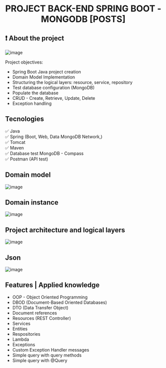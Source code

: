 <h1 align="center">
    <p>PROJECT BACK-END SPRING BOOT - MONGODB [POSTS]
</h1>

## ❗ About the project 


![image](https://github.com/HelioDevv/HelioDevv/assets/93434324/a243f088-ff71-4e16-bcc7-cafa1a540073)


Project objectives: <h>
*  Spring Boot Java project creation<h>
* Domain Model Implementation<h>
* Structuring the logical layers: resource, service, repository<h>
* Test database configuration (MongoDB)<h>
* Populate the database<h>
* CRUD - Create, Retrieve, Update, Delete<h>
* Exception handling<h>



## Tecnologies

✅ Java<br/>
✅ Spring (Boot, Web, Data MongoDB Network,)<br/>
✅ Tomcat<br/>
✅ Maven<br/>
✅ Database test MongoDB - Compass<br/>
✅ Postman (API test)<br/>


## Domain model

![image](https://github.com/HelioDevv/HelioDevv/assets/93434324/b7852a8e-a630-4220-8010-4031150f6dcc)

## Domain instance

![image](https://github.com/HelioDevv/HelioDevv/assets/93434324/f0afca9b-81a0-4502-9bbb-c5180115227d)


## Project architecture and logical layers

![image](https://github.com/HelioDevv/HelioDevv/assets/93434324/d1e1f15a-8958-491e-8243-daf218791691)

## Json

![image](https://github.com/HelioDevv/HelioDevv/assets/93434324/ffe45c3f-3152-41da-b638-1c6a93c101ce)


## Features | Applied knowledge

* OOP - Object Oriented Programming<h>
* DBOD (Document-Based Oriented Databases)<h>
* DTO (Data Transfer Object)
* Document references
* Resources (REST Controller)<h>
* Services
* Entities
* Respositories
* Lambda
* Exceptions
* Custom Exception Handler messages
* Simple query with query methods
* Simple query with @Query
